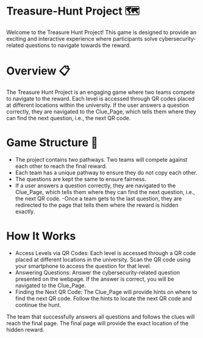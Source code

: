  # Treasure-Hunt Project 🗺️
Welcome to the Treasure Hunt Project! This game is designed to provide an exciting and interactive experience where participants solve cybersecurity-related questions to navigate towards the reward.

# Overview 📋
The Treasure Hunt Project is an engaging game where two teams compete to navigate to the reward. Each level is accessed through QR codes placed at different locations within the university. If the user answers a question correctly, they are navigated to the Clue_Page, which tells them where they can find the next question, i.e., the next QR code.

# Game Structure 🚀

- The project contains two pathways. Two teams will compete against each other to reach the final reward.
- Each team has a unique pathway to ensure they do not copy each other.
- The questions are kept the same to ensure fairness.
- If a user answers a question correctly, they are navigated to the Clue_Page, which tells them where they can find the next question, i.e., the next QR code.
-Once a team gets to the last question, they are redirected to the page that tells them where the reward is hidden exactly.

# How It Works 
- Access Levels via QR Codes: Each level is accessed through a QR code placed at different locations in the university. Scan the QR code using your smartphone to access the question for that level.
- Answering Questions: Answer the cybersecurity-related question presented on the webpage. If the answer is correct, you will be navigated to the Clue_Page.
- Finding the Next QR Code: The Clue_Page will provide hints on where to find the next QR code. Follow the hints to locate the next QR code and continue the hunt.

The team that successfully answers all questions and follows the clues will reach the final page. The final page will provide the exact location of the hidden reward.
